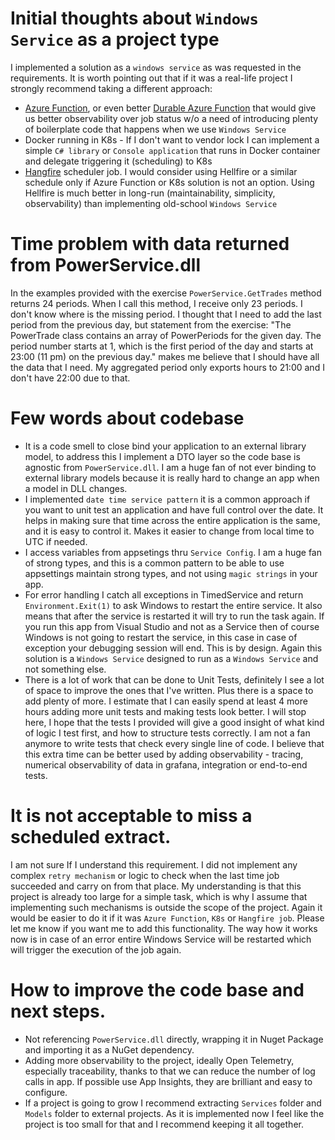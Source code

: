 # Initial thoughts about `Windows Service` as a project type    
I implemented a solution as a `windows service`  as was requested in the requirements. It is worth pointing out that if it was a real-life project I strongly recommend taking a different approach:  
* [Azure Function](https://learn.microsoft.com/en-us/azure/azure-functions/functions-overview), or even better [Durable Azure Function](https://learn.microsoft.com/en-us/azure/azure-functions/durable/durable-functions-overview?tabs=csharp-inproc) that would give us better observability over job status w/o a need of introducing plenty of boilerplate code that happens when we use `Windows Service`  
* Docker running in K8s - If I don't want to vendor lock I can implement a simple `C# library` or `Console application` that runs in Docker container and delegate triggering it (scheduling) to K8s  
* [Hangfire](https://www.hangfire.io/) scheduler job. I would consider using Hellfire or a similar schedule only if Azure Function or K8s solution is not an option. Using Hellfire is much better in long-run (maintainability, simplicity, observability) than implementing old-school `Windows Service`  

# Time problem with data returned from PowerService.dll
In the examples provided with the exercise `PowerService.GetTrades` method returns 24 periods. When I call this method, I receive only 23 periods. I don't know where is the missing period. I thought that I need to add the last period from the previous day, but statement from the exercise: "The PowerTrade class contains an array of PowerPeriods for the given day. The period number starts at
1, which is the first period of the day and starts at 23:00 (11 pm) on the previous day." makes me believe that I should have all the data that I need. My aggregated period only exports hours to 21:00 and I don't have 22:00 due to that.

# Few words about codebase
* It is a code smell to close bind your application to an external library model, to address this I implement a DTO layer so the code base is agnostic from `PowerService.dll`. I am a huge fan of not ever binding to external library models because it is really hard to change an app when a model in DLL changes.
* I implemented `date time service pattern` it is a common approach if you want to unit test an application and have full control over the date. It helps in making sure that time across the entire application is the same, and it is easy to control it. Makes it easier to change from local time to UTC if needed.
* I access variables from appsetings thru `Service Config`. I am a huge fan of strong types, and this is a common pattern to be able to use appsettings maintain strong types, and not using `magic strings` in your app.
* For error handling I catch all exceptions in TimedService and return `Environment.Exit(1)` to ask Windows to restart the entire service. It also means that after the service is restarted it will try to run the task again. If you run this app from Visual Studio and not as a Service then of course Windows is not going to restart the service, in this case in case of exception your debugging session will end. This is by design. Again this solution is a `Windows Service` designed to run as a `Windows Service` and not something else.
* There is a lot of work that can be done to Unit Tests, definitely I see a lot of space to improve the ones that I've written. Plus there is a space to add plenty of more. I estimate that I can easily spend at least 4 more hours adding more unit tests and making tests look better. I will stop here, I hope that the tests I provided will give a good insight of what kind of logic I test first, and how to structure tests correctly. I am not a fan anymore to write tests that check every single line of code. I believe that this extra time can be better used by adding observability - tracing, numerical observability of data in grafana, integration or end-to-end tests.


# It is not acceptable to miss a scheduled extract.  
I am not sure If I understand this requirement. I did not implement any complex `retry mechanism`  or logic to check when the last time job succeeded and carry on from that place. My understanding is that this project is already too large for a simple task, which is why I assume that implementing such mechanisms is outside the scope of the project. Again it would be easier to do it if it was `Azure Function`, `K8s` or `Hangfire job`. Please let me know if you want me to add this functionality. The way how it works now is in case of an error entire Windows Service will be restarted which will trigger the execution of the job again.  

# How to improve the code base and next steps.  
* Not referencing `PowerService.dll` directly, wrapping it in Nuget Package and importing it as a NuGet dependency.  
* Adding more observability to the project, ideally Open Telemetry, especially traceability, thanks to that we can reduce the number of log calls in app. If possible use App Insights, they are brilliant and easy to configure.  
* If a project is going to grow I recommend extracting `Services` folder and `Models` folder to external projects. As it is implemented now I feel like the project is too small for that and I recommend keeping it all together.  